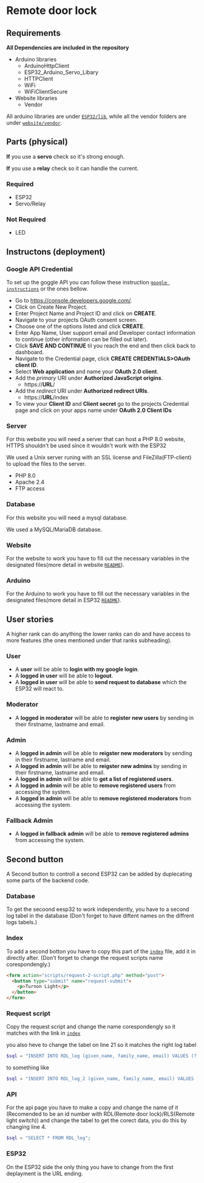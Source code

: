 # Remote door lock

## Requirements
**All Dependencies are included in the repository**
* Arduino libraries
  * ArduinoHttpClient
  * ESP32_Arduino_Servo_Libary
  * HTTPClient
  * WiFi
  * WiFiClientSecure
* Website libraries
  * Vendor

All arduino libraries are under [```ESP32/lib```](ESP32/lib), while all the vendor folders are under [```website/vendor```](website/vendor).

## Parts (physical)
**If** you use a **servo** check so it's strong enough.

**If** you use a **relay** check so it can handle the current.
### Required
* ESP32
* Servo/Relay
### Not Required
* LED

## Instructons (deployment)

### Google API Credential
To set up the goggle API you can follow these instruction [```google instructions```](https://developers.google.com/identity/sign-in/web/sign-in) or the ones bellow.

* Go to https://console.developers.google.com/.
* Click on Create New Project.
* Enter Project Name and Project ID and click on **CREATE**.
* Navigate to your projects OAuth consent screen.
* Choose one of the options listed and click **CREATE**.
* Enter App Name, User support email and Developer contact information to continue (other information can be filled out later).
* Click **SAVE AND CONTINUE** til you reach the end and then click back to dashboard.
* Navigate to the Credential page, click **CREATE CREDENTIALS>OAuth client ID**.
* Select **Web application** and name your **OAuth 2.0 client**.
* Add the *primary* URI under **Authorized JavaScript origins**.
  * https://**URL**/
* Add the *redirect* URI under **Authorized redirect URIs**.
  * https://**URL**/index
* To view your **Client ID** and **Client secret** go to the projects Credential page and click on your apps name under **OAuth 2.0 Client IDs**
  

### Server
For this website you will need a server that can host a PHP 8.0 website, HTTPS shouldn't be used since it wouldn't work with the ESP32

We used a Unix server runing with an SSL license and FileZilla(FTP-client) to upload the files to the server.
* PHP 8.0
* Apache 2.4
* FTP access
  
### Database
For this website you will need a mysql database.

We used a MySQL/MariaDB database.

### Website
For the website to work you have to fill out the necessary variables in the designated files(more detail in website [```README```](website/README.md)).

### Arduino
For the Arduino to work you have to fill out the necessary variables in the designated files(more detail in ESP32 [```README```](ESP32/README.md)).

## User stories

A higher rank can do anything the lower ranks can do and have access to more features (the ones mentioned under that ranks subheading).

### User
* A **user** will be able to **login with my google login**.
* A **logged in user** will be able to **logout**.
* A **logged in user** will be able to **send request to database** which the ESP32 will react to.

### Moderator
* A **logged in moderator** will be able to **register new users** by sending in their firstname, lastname and email.

### Admin
* A **logged in admin** will be able to **reigster new moderators** by sending in their firstname, lastname and email.
* A **logged in admin** will be able to **reigster new admins** by sending in their firstname, lastname and email.
* A **logged in admin** will be able to **get a list of registered users**.
* A **logged in admin** will be able to **remove registered users** from accessing the system.
* A **logged in admin** will be able to **remove registered moderators** from accessing the system.

### Fallback Admin
* A **logged in fallback admin** will be able to **remove registered admins** from accessing the system.


## Second button
A Second button to controll a second ESP32 can be added by duplecating some parts of the backend code.

### Database
To get the secoond eesp32 to work independently, you have to a second log tabel in the database (Don't forget to have diftent names on the diffrent logs tabels.)

### Index
To add a second botton you have to copy this part of the [```index```](website/index.php) file, add it in directly after. (Don't forget to change the request scripts name corespondengly.)
```html
<form action="scripts/request-2-script.php" method="post">
  <button type="submit" name="request-submit">
    <p>Turnon Light</p>
  </button>
</form>
```

### Request script
Copy the request script and change the name corespondengly so it matches with the link in [```index```](website/index.php)

you also heve to change the tabel on line 21 so it matches the right log tabel
```php
$sql = "INSERT INTO RDL_log (given_name, family_name, email) VALUES (?, ?, ?)";
```
to something like
```php
$sql = "INSERT INTO RDL_log_2 (given_name, family_name, email) VALUES (?, ?, ?)";
```

### API
For the api page you have to make a copy and change the name of it (Recomended to be an id number with RDL(Remote door lock)/RLS(Remote light switch)) and change the tabel to get the corect data, you do this by changing line 4.
```php
$sql = "SELECT * FROM RDL_log";
```

### ESP32
On the ESP32 side the only thing you have to change from the first deplayment is the URL ending.

